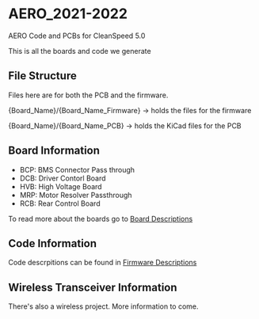 # AERO_2021-2022

AERO Code and PCBs for CleanSpeed 5.0

This is all the boards and code we generate

## File Structure
Files here are for both the PCB and the firmware. 

{Board_Name}/{Board_Name_Firmware} -> holds the files for the firmware

{Board_Name}/{Board_Name_PCB} -> holds the KiCad files for the PCB

## Board Information

 - BCP: BMS Connector Pass through
 - DCB: Driver Contorl Board
 - HVB: High Voltage Board
 - MRP: Motor Resolver Passthrough
 - RCB: Rear Control Board

To read more about the boards go to [Board Descriptions](Board_Descriptions.md)

## Code Information

Code descrpitions can be found in [Firmware Descriptions](Firmware_Descriptions.md)

## Wireless Transceiver Information

There's also a wireless project. More information to come.
